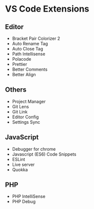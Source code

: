 # VS Code Extensions
## Editor
- Bracket Pair Colorizer 2
- Auto Rename Tag
- Auto Close Tag
- Path Intellisense
- Polacode
- Prettier
- Better Comments
- Better Align
## Others
- Project Manager
- Git Lens
- Git Link
- Editor Config
- Settings Sync
## JavaScript
- Debugger for chrome
- Javascript (ES6) Code Snippets
- ESLint
- Live server
- Quokka
## PHP
- PHP IntelliSense
- PHP Debug